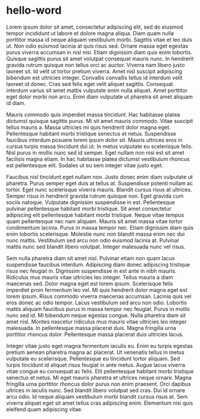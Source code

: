 # hello-word
Lorem ipsum dolor sit amet, consectetur adipiscing elit, sed do eiusmod tempor incididunt ut labore et dolore magna aliqua. Diam quam nulla porttitor massa id neque aliquam vestibulum morbi. Sagittis vitae et leo duis ut. Non odio euismod lacinia at quis risus sed. Ornare massa eget egestas purus viverra accumsan in nisl nisi. Etiam dignissim diam quis enim lobortis. Quisque sagittis purus sit amet volutpat consequat mauris nunc. In hendrerit gravida rutrum quisque non tellus orci ac auctor. Viverra nam libero justo laoreet sit. Id velit ut tortor pretium viverra. Amet nisl suscipit adipiscing bibendum est ultricies integer. Convallis convallis tellus id interdum velit laoreet id donec. Cras sed felis eget velit aliquet sagittis. Consequat interdum varius sit amet mattis vulputate enim nulla aliquet. Amet porttitor eget dolor morbi non arcu. Enim diam vulputate ut pharetra sit amet aliquam id diam.

Mauris commodo quis imperdiet massa tincidunt. Hac habitasse platea dictumst quisque sagittis purus. Mi sit amet mauris commodo. Vitae suscipit tellus mauris a. Massa ultricies mi quis hendrerit dolor magna eget. Pellentesque habitant morbi tristique senectus et netus. Suspendisse faucibus interdum posuere lorem ipsum dolor sit. Mauris ultrices eros in cursus turpis massa tincidunt dui ut. In metus vulputate eu scelerisque felis. Nisl purus in mollis nunc sed id semper. Eget nullam non nisi est sit amet facilisis magna etiam. In hac habitasse platea dictumst vestibulum rhoncus est pellentesque elit. Sodales ut eu sem integer vitae justo eget.

Faucibus nisl tincidunt eget nullam non. Justo donec enim diam vulputate ut pharetra. Purus semper eget duis at tellus at. Suspendisse potenti nullam ac tortor. Eget nunc scelerisque viverra mauris. Blandit cursus risus at ultrices. Semper risus in hendrerit gravida rutrum quisque non. Eget gravida cum sociis natoque. Vulputate dignissim suspendisse in est. Pellentesque pulvinar pellentesque habitant morbi tristique. Sit amet consectetur adipiscing elit pellentesque habitant morbi tristique. Neque vitae tempus quam pellentesque nec nam aliquam. Mauris sit amet massa vitae tortor condimentum lacinia. Purus in massa tempor nec. Etiam dignissim diam quis enim lobortis scelerisque. Molestie nunc non blandit massa enim nec dui nunc mattis. Vestibulum sed arcu non odio euismod lacinia at. Pulvinar mattis nunc sed blandit libero volutpat. Integer malesuada nunc vel risus.

Sem nulla pharetra diam sit amet nisl. Pulvinar etiam non quam lacus suspendisse faucibus interdum. Adipiscing diam donec adipiscing tristique risus nec feugiat in. Dignissim suspendisse in est ante in nibh mauris. Ridiculus mus mauris vitae ultricies leo integer. Tellus mauris a diam maecenas sed. Dolor magna eget est lorem ipsum. Scelerisque felis imperdiet proin fermentum leo vel. Mi quis hendrerit dolor magna eget est lorem ipsum. Risus commodo viverra maecenas accumsan. Lacinia quis vel eros donec ac odio tempor. Lacus vestibulum sed arcu non odio. Lobortis mattis aliquam faucibus purus in massa tempor nec feugiat. Purus in mollis nunc sed id. Mi bibendum neque egestas congue. Nulla pharetra diam sit amet nisl. Montes nascetur ridiculus mus mauris vitae ultricies leo integer malesuada. In pellentesque massa placerat duis. Magna fringilla urna porttitor rhoncus dolor. Pellentesque massa placerat duis ultricies lacus.

Integer vitae justo eget magna fermentum iaculis eu. Enim eu turpis egestas pretium aenean pharetra magna ac placerat. Ut venenatis tellus in metus vulputate eu scelerisque. Pellentesque eu tincidunt tortor aliquam. Sed turpis tincidunt id aliquet risus feugiat in ante metus. Augue lacus viverra vitae congue eu consequat ac felis. Elit pellentesque habitant morbi tristique senectus et netus. Mi eget mauris pharetra et ultrices neque ornare. Magna fringilla urna porttitor rhoncus dolor purus non enim praesent. Orci dapibus ultrices in iaculis nunc. Sed blandit libero volutpat sed cras. Dui id ornare arcu odio. Id neque aliquam vestibulum morbi blandit cursus risus at. Sem viverra aliquet eget sit amet tellus cras adipiscing enim. Elementum nisi quis eleifend quam adipiscing vitae.
